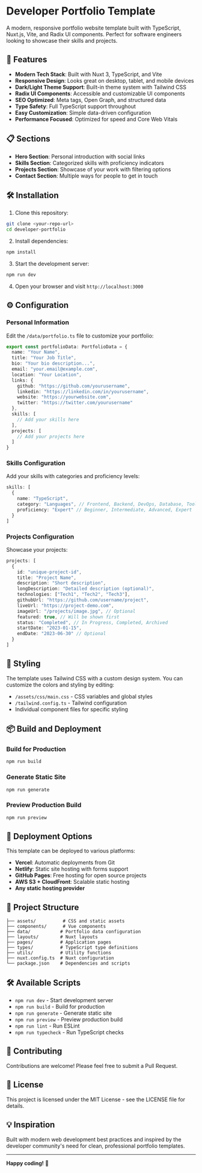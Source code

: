 # Developer Portfolio Template

A modern, responsive portfolio website template built with TypeScript, Nuxt.js, Vite, and Radix UI components. Perfect for software engineers looking to showcase their skills and projects.

## 🚀 Features

- **Modern Tech Stack**: Built with Nuxt 3, TypeScript, and Vite
- **Responsive Design**: Looks great on desktop, tablet, and mobile devices
- **Dark/Light Theme Support**: Built-in theme system with Tailwind CSS
- **Radix UI Components**: Accessible and customizable UI components
- **SEO Optimized**: Meta tags, Open Graph, and structured data
- **Type Safety**: Full TypeScript support throughout
- **Easy Customization**: Simple data-driven configuration
- **Performance Focused**: Optimized for speed and Core Web Vitals

## 📋 Sections

- **Hero Section**: Personal introduction with social links
- **Skills Section**: Categorized skills with proficiency indicators
- **Projects Section**: Showcase of your work with filtering options
- **Contact Section**: Multiple ways for people to get in touch

## 🛠️ Installation

1. Clone this repository:
```bash
git clone <your-repo-url>
cd developer-portfolio
```

2. Install dependencies:
```bash
npm install
```

3. Start the development server:
```bash
npm run dev
```

4. Open your browser and visit `http://localhost:3000`

## ⚙️ Configuration

### Personal Information

Edit the `/data/portfolio.ts` file to customize your portfolio:

```typescript
export const portfolioData: PortfolioData = {
  name: "Your Name",
  title: "Your Job Title",
  bio: "Your bio description...",
  email: "your.email@example.com",
  location: "Your Location",
  links: {
    github: "https://github.com/yourusername",
    linkedin: "https://linkedin.com/in/yourusername",
    website: "https://yourwebsite.com",
    twitter: "https://twitter.com/yourusername"
  },
  skills: [
    // Add your skills here
  ],
  projects: [
    // Add your projects here
  ]
}
```

### Skills Configuration

Add your skills with categories and proficiency levels:

```typescript
skills: [
  {
    name: "TypeScript",
    category: "Languages", // Frontend, Backend, DevOps, Database, Tools, Languages
    proficiency: "Expert" // Beginner, Intermediate, Advanced, Expert
  }
]
```

### Projects Configuration

Showcase your projects:

```typescript
projects: [
  {
    id: "unique-project-id",
    title: "Project Name",
    description: "Short description",
    longDescription: "Detailed description (optional)",
    technologies: ["Tech1", "Tech2", "Tech3"],
    githubUrl: "https://github.com/username/project",
    liveUrl: "https://project-demo.com",
    imageUrl: "/projects/image.jpg", // Optional
    featured: true, // Will be shown first
    status: "Completed", // In Progress, Completed, Archived
    startDate: "2023-01-15",
    endDate: "2023-06-30" // Optional
  }
]
```

## 🎨 Styling

The template uses Tailwind CSS with a custom design system. You can customize the colors and styling by editing:

- `/assets/css/main.css` - CSS variables and global styles
- `/tailwind.config.ts` - Tailwind configuration
- Individual component files for specific styling

## 📦 Build and Deployment

### Build for Production

```bash
npm run build
```

### Generate Static Site

```bash
npm run generate
```

### Preview Production Build

```bash
npm run preview
```

## 🚀 Deployment Options

This template can be deployed to various platforms:

- **Vercel**: Automatic deployments from Git
- **Netlify**: Static site hosting with forms support
- **GitHub Pages**: Free hosting for open source projects
- **AWS S3 + CloudFront**: Scalable static hosting
- **Any static hosting provider**

## 📁 Project Structure

```
├── assets/          # CSS and static assets
├── components/      # Vue components
├── data/           # Portfolio data configuration
├── layouts/        # Nuxt layouts
├── pages/          # Application pages
├── types/          # TypeScript type definitions
├── utils/          # Utility functions
├── nuxt.config.ts  # Nuxt configuration
└── package.json    # Dependencies and scripts
```

## 🛠️ Available Scripts

- `npm run dev` - Start development server
- `npm run build` - Build for production
- `npm run generate` - Generate static site
- `npm run preview` - Preview production build
- `npm run lint` - Run ESLint
- `npm run typecheck` - Run TypeScript checks

## 🤝 Contributing

Contributions are welcome! Please feel free to submit a Pull Request.

## 📄 License

This project is licensed under the MIT License - see the LICENSE file for details.

## 💡 Inspiration

Built with modern web development best practices and inspired by the developer community's need for clean, professional portfolio templates.

---

**Happy coding!** 🚀